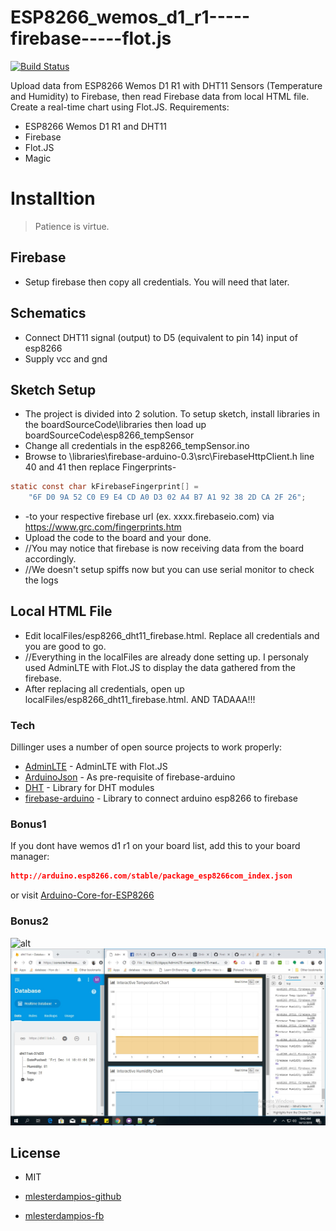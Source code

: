 # ESP8266_wemos_d1_r1-----firebase-----flot.js

[![Build Status](https://travis-ci.org/joemccann/dillinger.svg?branch=master)](https://github.com/mlesterdampios/wemos_d1_r1-firebase)

Upload data from ESP8266 Wemos D1 R1 with DHT11 Sensors (Temperature and Humidity) to Firebase, then read Firebase data from local HTML file. Create a real-time chart using Flot.JS.
Requirements:

  - ESP8266 Wemos D1 R1 and DHT11
  - Firebase
  - Flot.JS
  - Magic
  
# Installtion
> Patience is virtue.

## Firebase

  - Setup firebase then copy all credentials. You will need that later. 

## Schematics

  - Connect DHT11 signal (output) to D5 (equivalent to pin 14) input of esp8266
  - Supply vcc and gnd
  
## Sketch Setup

  - The project is divided into 2 solution. To setup sketch, install libraries in the boardSourceCode\libraries then load up boardSourceCode\esp8266_tempSensor
  - Change all credentials in the esp8266_tempSensor.ino
  - Browse to \libraries\firebase-arduino-0.3\src\FirebaseHttpClient.h line 40 and 41 then replace Fingerprints-
  ```c
  static const char kFirebaseFingerprint[] =
      "6F D0 9A 52 C0 E9 E4 CD A0 D3 02 A4 B7 A1 92 38 2D CA 2F 26";
  ```
  - -to your respective firebase url (ex. xxxx.firebaseio.com) via https://www.grc.com/fingerprints.htm
  - Upload the code to the board and your done.
  - //You may notice that firebase is now receiving data from the board accordingly.
  - //We doesn't setup spiffs now but you can use serial monitor to check the logs

## Local HTML File

  - Edit localFiles/esp8266_dht11_firebase.html. Replace all credentials and you are good to go.
  - //Everything in the localFiles are already done setting up. I personaly used AdminLTE with Flot.JS to display the data gathered from the firebase.
  - After replacing all credentials, open up localFiles/esp8266_dht11_firebase.html. AND TADAAA!!!


### Tech

Dillinger uses a number of open source projects to work properly:

* [AdminLTE] - AdminLTE with Flot.JS
* [ArduinoJson] - As pre-requisite of firebase-arduino
* [DHT] - Library for DHT modules
* [firebase-arduino] - Library to connect arduino esp8266 to firebase

### Bonus1

If you dont have wemos d1 r1 on your board list, add this to your board manager:
  ```json
  http://arduino.esp8266.com/stable/package_esp8266com_index.json
  ```
or visit [Arduino-Core-for-ESP8266]

### Bonus2
![alt](https://4.bp.blogspot.com/-_w2jQDs-WpM/WqxJSkJulKI/AAAAAAAAGII/5Jza5ED32ec9DZfam5uQGkl54UjI-4BQwCLcBGAs/s1600/maxresdefault%2B%25285%2529.jpg)
![alt](https://raw.githubusercontent.com/mlesterdampios/wemos_d1_r1-firebase/master/screenshot1.jpg)

License
----
* MIT 
* [mlesterdampios-github]
* [mlesterdampios-fb]


   [AdminLTE]: <https://github.com/almasaeed2010/AdminLTE>
   [ArduinoJson]: <https://github.com/bblanchon/ArduinoJson>
   [DHT]: <https://playground.arduino.cc/Main/DHTLib>
   [firebase-arduino]: <https://github.com/FirebaseExtended/firebase-arduino>
   [Arduino-Core-for-ESP8266]: <https://github.com/esp8266/Arduino>
   [mlesterdampios-github]: <https://github.com/mlesterdampios>
   [mlesterdampios-fb]: <https://www.facebook.com/MarkLesterDampios101>
